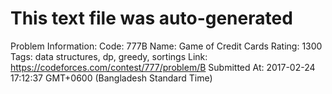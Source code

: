 # This text file was auto-generated

Problem Information:
Code: 777B
Name: Game of Credit Cards
Rating: 1300
Tags: data structures, dp, greedy, sortings
Link: https://codeforces.com/contest/777/problem/B
Submitted At: 2017-02-24 17:12:37 GMT+0600 (Bangladesh Standard Time)